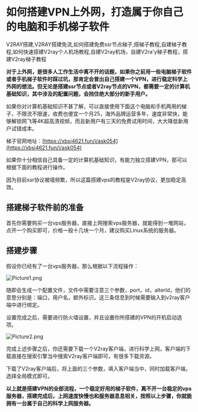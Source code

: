 # 如何搭建VPN上外网，打造属于你自己的电脑和手机梯子软件
V2RAY搭建,V2RAY搭建免流,如何搭建免费ssr节点梯子,搭梯子教程,自建梯子教程,如何快速搭建V2ray个人机场教程,自建V2ray机场，自建V2ra'y梯子教程，搭建V2ray梯子教程

**对于上外网，是很多人工作生活中离不开的话题，如果你之前用一些电脑梯子软件或者手机梯子软件时踩过坑，那肯定会冒出自己搭建一个VPN，进行稳定科学上外网的想法。但无论是搭建ssr节点或者V2ray节点的VPN，都需要一定的计算机基础知识，其中涉及的配置问题，会挡住绝大部分的新手用户。**

如果你对计算机基础知识不甚了解，可以直接使用下面这个电脑和手机两用的梯子，不限流不限速，收费也便宜一个月25，海外品牌运营多年，速度非常快，能够解锁网飞等4K超高清视频，而且新用户有三天的免费试用时间，大大降低新用户试错成本。

梯子官网地址：[https://xbsj4621.fun/i/ask054](https://xbsj4621.fun/i/ask054)

如果你十分相信自己具备一定的计算机基础知识，有能力独立搭建VPN，那可以根据下面的教程进行操作。

因为目前ssr协议被墙频繁，所以这篇搭建vps的教程是V2ray协议，更加稳定高效。

## 搭建梯子软件前的准备

首先你需要购买一台vps服务器，直接上网搜索vps服务器，就能得到一堆网站，点开一个购买即可，价格一般十几块一个月，建议购买Linux系统的服务器。

## 搭建步骤

假设你已经有了一台vps服务器，那么根据以下流程操作：

![Picture1.png](https://s2.loli.net/2023/06/06/vdC6sgbwH3UZpAO.png)

随即会生成一个配置文件，文件中需要注意三个参数，port，id，alterld，他们的意思分别是：端口，用户名，额外标识。这三条信息到时候需要输入到v2ray客户端中进行绑定。

设置完成之后，需要进行防火墙设置，并且设置你所搭建的VPN的开机启动选项。

![Picture2.png](https://s2.loli.net/2023/06/06/uHXVg6ixwFR2ylp.png)

完成上述步骤之后，你还需要下载一个V2ray客户端，进行科学上网，客户端的下载直接在搜索引擎当中搜索V2ray客户端即可，有很多下载资源。

下载了V2ray客户端后，将上面的三个参数，填入客户端当中，同时加载客户端，选择全局模式即可。

**以上就是搭建VPN的全部流程，一个稳定好用的梯子软件，离不开一台稳定的vps服务器，搭建完成后，上网速度快慢也和服务器息息相关，按照以上步骤，你就能拥有一台属于自己的科学上网服务器。**
